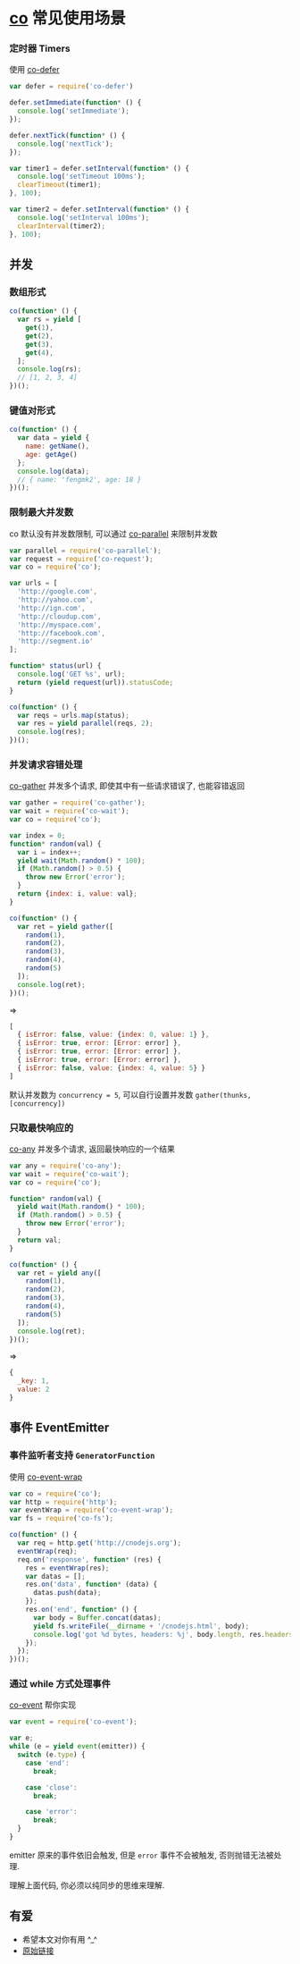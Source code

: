 # [co](https://npm.taobao.org/package/co) 常见使用场景

### 定时器 Timers

使用 [co-defer](https://github.com/cojs/defer)

```js
var defer = require('co-defer')

defer.setImmediate(function* () {
  console.log('setImmediate');
});

defer.nextTick(function* () {
  console.log('nextTick');
});

var timer1 = defer.setInterval(function* () {
  console.log('setTimeout 100ms');
  clearTimeout(timer1);
}, 100);

var timer2 = defer.setInterval(function* () {
  console.log('setInterval 100ms');
  clearInterval(timer2);
}, 100);
```

## 并发

### 数组形式

```js
co(function* () {
  var rs = yield [
    get(1),
    get(2),
    get(3),
    get(4),
  ];
  console.log(rs);
  // [1, 2, 3, 4]
})();
```

### 键值对形式

```js
co(function* () {
  var data = yield {
    name: getName(),
    age: getAge()
  };
  console.log(data);
  // { name: 'fengmk2', age: 18 }
})();
```

### 限制最大并发数

co 默认没有并发数限制, 可以通过 [co-parallel](https://github.com/visionmedia/co-parallel) 来限制并发数

```js
var parallel = require('co-parallel');
var request = require('co-request');
var co = require('co');

var urls = [
  'http://google.com',
  'http://yahoo.com',
  'http://ign.com',
  'http://cloudup.com',
  'http://myspace.com',
  'http://facebook.com',
  'http://segment.io'
];

function* status(url) {
  console.log('GET %s', url);
  return (yield request(url)).statusCode;
}

co(function* () {
  var reqs = urls.map(status);
  var res = yield parallel(reqs, 2);
  console.log(res);
})();
```

### 并发请求容错处理

[co-gather](https://npm.taobao.org/package/co-gather) 并发多个请求, 即使其中有一些请求错误了, 也能容错返回

```js
var gather = require('co-gather');
var wait = require('co-wait');
var co = require('co');

var index = 0;
function* random(val) {
  var i = index++;
  yield wait(Math.random() * 100);
  if (Math.random() > 0.5) {
    throw new Error('error');
  }
  return {index: i, value: val};
}

co(function* () {
  var ret = yield gather([
    random(1),
    random(2),
    random(3),
    random(4),
    random(5)
  ]);
  console.log(ret);
})();
```

=>

```js
[
  { isError: false, value: {index: 0, value: 1} },
  { isError: true, error: [Error: error] },
  { isError: true, error: [Error: error] },
  { isError: true, error: [Error: error] },
  { isError: false, value: {index: 4, value: 5} }
]
```

默认并发数为 `concurrency = 5`, 可以自行设置并发数 `gather(thunks, [concurrency])`

### 只取最快响应的

[co-any](https://github.com/cojs/any) 并发多个请求, 返回最快响应的一个结果

```js
var any = require('co-any');
var wait = require('co-wait');
var co = require('co');

function* random(val) {
  yield wait(Math.random() * 100);
  if (Math.random() > 0.5) {
    throw new Error('error');
  }
  return val;
}

co(function* () {
  var ret = yield any([
    random(1),
    random(2),
    random(3),
    random(4),
    random(5)
  ]);
  console.log(ret);
})();
```

=>

```js
{
  _key: 1,
  value: 2
}
```

## 事件 EventEmitter

### 事件监听者支持 `GeneratorFunction`

使用 [co-event-wrap](https://npm.taobao.org/package/co-event-wrap)

```js
var co = require('co');
var http = require('http');
var eventWrap = require('co-event-wrap');
var fs = require('co-fs');

co(function* () {
  var req = http.get('http://cnodejs.org');
  eventWrap(req);
  req.on('response', function* (res) {
    res = eventWrap(res);
    var datas = [];
    res.on('data', function* (data) {
      datas.push(data);
    });
    res.on('end', function* () {
      var body = Buffer.concat(datas);
      yield fs.writeFile(__dirname + '/cnodejs.html', body);
      console.log('got %d bytes, headers: %j', body.length, res.headers);
    });
  });
})();
```

### 通过 while 方式处理事件

[co-event](https://npm.taobao.org/package/co-event) 帮你实现

```js
var event = require('co-event');

var e;
while (e = yield event(emitter)) {
  switch (e.type) {
    case 'end':
      break;

    case 'close':
      break;

    case 'error':
      break;
  }
}
```

emitter 原来的事件依旧会触发, 但是 `error` 事件不会被触发, 否则抛错无法被处理.

理解上面代码, 你必须以纯同步的思维来理解.

## 有爱

- 希望本文对你有用 ^_^
- [原始链接](http://fengmk2.github.com/blog/2014/07/co-usage.html)
